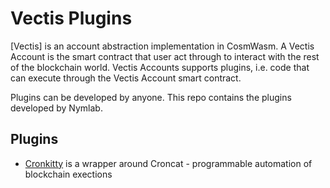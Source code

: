 # Vectis Plugins

[Vectis] is an account abstraction implementation in CosmWasm.
A Vectis Account is the smart contract that user act through to interact with the rest of the blockchain world.
Vectis Accounts supports plugins,
i.e. code that can execute through the Vectis Account smart contract.

Plugins can be developed by anyone.
This repo contains the plugins developed by Nymlab.

## Plugins

- [Cronkitty](./cronkitty) is a wrapper around Croncat - programmable automation of blockchain exections
